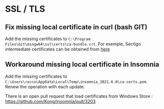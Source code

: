# SSL / TLS

## Fix missing local certificate in curl (bash GIT)

Add the missing certificates to `C:\Program Files\Git\mingw64\ssl\certs\ca-bundle.crt`. For exemple, Sectigo intermediate certificates can be obtained from [here](https://sectigostore.com/page/sectigo-ca-bundle/)

## Workaround missing local certificate in Insomnia

Add the missing certificates to `C:\Users\rocco\AppData\Local\Temp\insomnia_2021.6.0\ca-certs.pem`. Renew the operation with each update.

There is an open pull request that load certificates from Windows Store : https://github.com/Kong/insomnia/pull/3203
